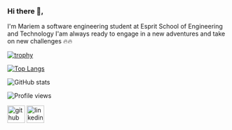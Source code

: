 ### Hi there 👋,
I'm Mariem a software engineering student at Esprit School of Engineering and Technology
I'am always ready to engage in a new adventures and take on new challenges 🔥🔥


[![trophy](https://github-profile-trophy.vercel.app/?username=Mariem-BM)](https://github.com/ryo-ma/github-profile-trophy)

[![Top Langs](https://github-readme-stats.vercel.app/api/top-langs/?username=Mariem-BM)](https://github.com/anuraghazra/github-readme-stats)

![GitHub stats](https://github-readme-stats.vercel.app/api?username=Mariem-BM&show_icons=true&count_private=true)  

![Profile views](https://gpvc.arturio.dev/Mariem-BM)  


[<img src='https://cdn.jsdelivr.net/npm/simple-icons@3.0.1/icons/github.svg' alt='github' height='40'>](https://github.com/Mariem-BM)  [<img src='https://cdn.jsdelivr.net/npm/simple-icons@3.0.1/icons/linkedin.svg' alt='linkedin' height='40'>](https://www.linkedin.com/in/https://www.linkedin.com/in/maryem-ben-massaoud-605821197//)  


